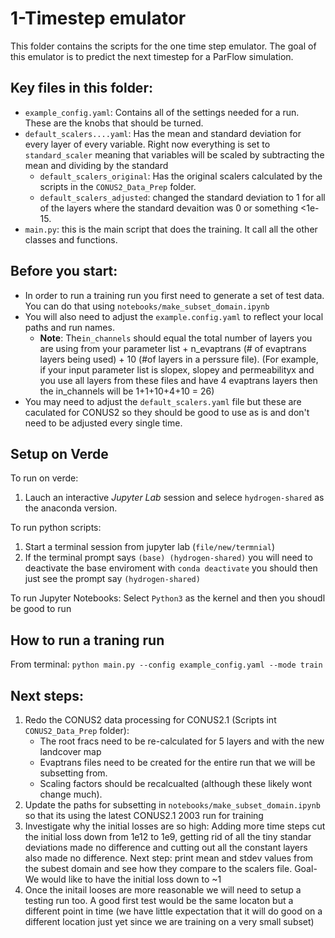 # 1-Timestep emulator

This folder contains the scripts for the one time step emulator. The goal of this emulator is to predict the next timestep for a ParFlow simulation. 

## Key files in this folder: 
- `example_config.yaml`: Contains all of the settings needed for a run. These are the knobs that should be turned.
- `default_scalers....yaml`: Has the mean and standard deviation for every layer of every variable. Right now everything is set to `standard_scaler` meaning that variables will be scaled by subtracting the mean and dividing by the standard
    - `default_scalers_original`: Has the original scalers calculated by the scripts in the `CONUS2_Data_Prep` folder.
    - `default_scalers_adjusted`: changed the standard deviation to 1 for all of the layers where the standard devaition was 0 or something <1e-15.
- `main.py`: this is the main script that does the training. It call all the other classes and functions.

## Before you start: 
- In order to run a training run you first need to generate a set of test data. You can do that using `notebooks/make_subset_domain.ipynb`
- You will also need to adjust the `example.config.yaml` to reflect your local paths and run names.
    - **Note**: The`in_channels` should equal the total number of layers you are using from your parameter list + n_evaptrans (# of evaptrans layers being used) + 10 (#of layers in a perssure file). (For example, if your input parameter list is slopex, slopey and permeabilityx and you use all layers from these files and have 4 evaptrans layers  then the in_channels will be 1+1+10+4+10 = 26)
- You may need to adjust the `default_scalers.yaml` file but these are caculated for CONUS2 so they should be good to use as is and don't need to be adjusted every single time. 

## Setup on Verde
To run on verde: 
1. Lauch an interactive *Jupyter Lab* session and selece `hydrogen-shared` as the anaconda version.

To run python scripts: 
1. Start a terminal session from jupyter lab (`file/new/termnial`)
2. If the terminal prompt says `(base) (hydrogen-shared)` you will need to deactivate the base enviroment with `conda deactivate` you should then just see the prompt say `(hydrogen-shared)`

To run Jupyter Notebooks: 
Select `Python3` as the kernel and then you shoudl be good to run

## How to run a traning run
From terminal: `python main.py --config example_config.yaml --mode train`

## Next steps: 
1. Redo the CONUS2 data processing for CONUS2.1 (Scripts int `CONUS2_Data_Prep` folder):
    - The root fracs need to be re-calculated for 5 layers and with the new landcover map
    - Evaptrans files need to be created for the entire run that we will be subsetting from.
    - Scaling factors should be recalcualted (although these likely wont change much).
2.  Update the paths for subsetting in  `notebooks/make_subset_domain.ipynb` so that its using the latest CONUS2.1 2003 run for training
3. Investigate why the initial losses are so high: Adding more time steps cut the initial loss down from 1e12 to 1e9, getting rid of all the tiny standar deviations made no difference and cutting out all the constant layers also made no difference. Next step: print mean and stdev values from the subest domain and see how they compare to the scalers file. Goal- We would like to have the initial loss down to ~1
4. Once the initail looses are more reasonable we will need to setup a testing run too. A good first test would be the same locaton but a different point in time (we have little expectation that it will do good on a different location just yet since we are training on a very small subset)